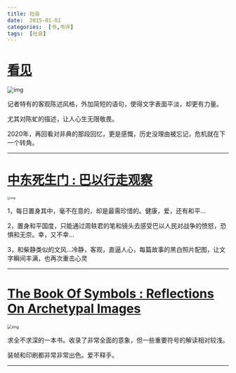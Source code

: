 ```yaml
---
title: 社会
date:  2015-01-01
categories:  [书,书评]
tags:  [社会]
---
```


# [看见](https://book.douban.com/subject/20427187/)

<img src="https://tva1.sinaimg.cn/large/007S8ZIlly1gju2fnp8soj306f09jt97.jpg" alt="img" style="zoom:90%;" />

<br/>

记者特有的客观陈述风格，外加简短的语句，使得文字表面平淡，却更有力量。

尤其对陈虻的描述，让人心生无限敬畏。

2020年，再回看对非典的那段回忆，更是感慨，历史没理由被忘记，危机就在下一个转角。

---

# [中东死生门 : 巴以行走观察](https://book.douban.com/subject/27089521/)

<img src="https://tva1.sinaimg.cn/large/007S8ZIlly1gju2gt7aacj30c60h9abs.jpg" alt="img" style="zoom:45%;" />

<br/>

1，每日置身其中，毫不在意的，却是最需珍惜的。健康，爱，还有和平… 

2，置身和平国度，只能通过周轶君的笔和镜头去感受巴以人民对战争的愤怒，恐惧和无奈。幸，又不幸… 

3，和柴静类似的文风…冷静，客观，直逼人心，每篇故事的黑白照片配图，让文字瞬间丰满，也再次重击心灵

---

# [The Book Of Symbols : Reflections On Archetypal Images](https://book.douban.com/subject/5447035/)



<img src="https://tva1.sinaimg.cn/large/007S8ZIlly1gju2h92ylkj30aa0dw0ti.jpg" alt="img" style="zoom:65%;" />

<br/>

求全不求深的一本书。收录了非常全面的意象，但一些重要符号的解读相对较浅。

装帧和印刷都非常非常出色。爱不释手。

---


